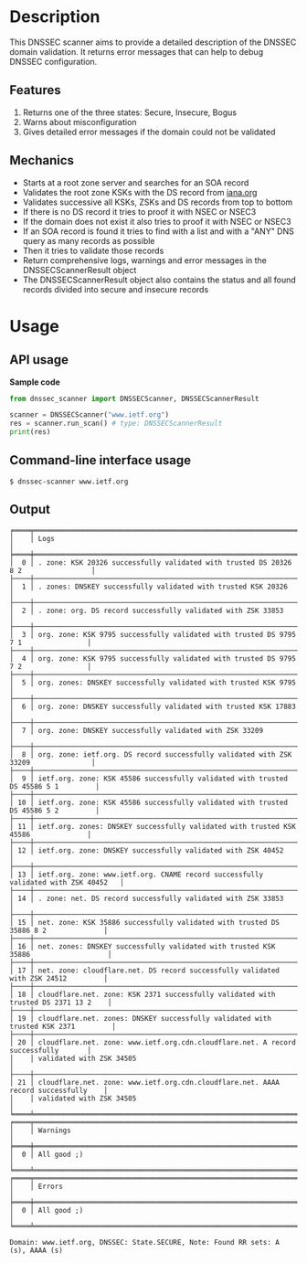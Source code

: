 # Description

This DNSSEC scanner aims to provide a detailed description
of the DNSSEC domain validation. It returns error messages
that can help to debug DNSSEC configuration.

## Features
1. Returns one of the three states: Secure, Insecure, Bogus
2. Warns about misconfiguration
3. Gives detailed error messages if the domain could not be
validated

## Mechanics
- Starts at a root zone server and searches for an SOA record
- Validates the root zone KSKs with the DS record from 
[iana.org](https://data.iana.org/root-anchors/root-anchors.xml)
- Validates successive all KSKs, ZSKs and DS records from top to bottom
- If there is no DS record it tries to proof it with NSEC or NSEC3
- If the domain does not exist it also tries to proof it with NSEC 
or NSEC3
- If an SOA record is found it tries to find with a list and with a
"ANY" DNS query as many records as possible
- Then it tries to validate those records
- Return comprehensive logs, warnings and error messages in the
DNSSECScannerResult object
- The DNSSECScannerResult object also contains the status and all
found records divided into secure and insecure records

# Usage
## API usage
**Sample code**
```python
from dnssec_scanner import DNSSECScanner, DNSSECScannerResult

scanner = DNSSECScanner("www.ietf.org")
res = scanner.run_scan() # type: DNSSECScannerResult
print(res)
```

## Command-line interface usage
```shell script
$ dnssec-scanner www.ietf.org
```

## Output
```shell script
╒════╤════════════════════════════════════════════════════════════════════════════════════╕
│    │ Logs                                                                               │
╞════╪════════════════════════════════════════════════════════════════════════════════════╡
│  0 │ . zone: KSK 20326 successfully validated with trusted DS 20326 8 2                 │
├────┼────────────────────────────────────────────────────────────────────────────────────┤
│  1 │ . zones: DNSKEY successfully validated with trusted KSK 20326                      │
├────┼────────────────────────────────────────────────────────────────────────────────────┤
│  2 │ . zone: org. DS record successfully validated with ZSK 33853                       │
├────┼────────────────────────────────────────────────────────────────────────────────────┤
│  3 │ org. zone: KSK 9795 successfully validated with trusted DS 9795 7 1                │
├────┼────────────────────────────────────────────────────────────────────────────────────┤
│  4 │ org. zone: KSK 9795 successfully validated with trusted DS 9795 7 2                │
├────┼────────────────────────────────────────────────────────────────────────────────────┤
│  5 │ org. zones: DNSKEY successfully validated with trusted KSK 9795                    │
├────┼────────────────────────────────────────────────────────────────────────────────────┤
│  6 │ org. zone: DNSKEY successfully validated with trusted KSK 17883                    │
├────┼────────────────────────────────────────────────────────────────────────────────────┤
│  7 │ org. zone: DNSKEY successfully validated with ZSK 33209                            │
├────┼────────────────────────────────────────────────────────────────────────────────────┤
│  8 │ org. zone: ietf.org. DS record successfully validated with ZSK 33209               │
├────┼────────────────────────────────────────────────────────────────────────────────────┤
│  9 │ ietf.org. zone: KSK 45586 successfully validated with trusted DS 45586 5 1         │
├────┼────────────────────────────────────────────────────────────────────────────────────┤
│ 10 │ ietf.org. zone: KSK 45586 successfully validated with trusted DS 45586 5 2         │
├────┼────────────────────────────────────────────────────────────────────────────────────┤
│ 11 │ ietf.org. zones: DNSKEY successfully validated with trusted KSK 45586              │
├────┼────────────────────────────────────────────────────────────────────────────────────┤
│ 12 │ ietf.org. zone: DNSKEY successfully validated with ZSK 40452                       │
├────┼────────────────────────────────────────────────────────────────────────────────────┤
│ 13 │ ietf.org. zone: www.ietf.org. CNAME record successfully validated with ZSK 40452   │
├────┼────────────────────────────────────────────────────────────────────────────────────┤
│ 14 │ . zone: net. DS record successfully validated with ZSK 33853                       │
├────┼────────────────────────────────────────────────────────────────────────────────────┤
│ 15 │ net. zone: KSK 35886 successfully validated with trusted DS 35886 8 2              │
├────┼────────────────────────────────────────────────────────────────────────────────────┤
│ 16 │ net. zones: DNSKEY successfully validated with trusted KSK 35886                   │
├────┼────────────────────────────────────────────────────────────────────────────────────┤
│ 17 │ net. zone: cloudflare.net. DS record successfully validated with ZSK 24512         │
├────┼────────────────────────────────────────────────────────────────────────────────────┤
│ 18 │ cloudflare.net. zone: KSK 2371 successfully validated with trusted DS 2371 13 2    │
├────┼────────────────────────────────────────────────────────────────────────────────────┤
│ 19 │ cloudflare.net. zones: DNSKEY successfully validated with trusted KSK 2371         │
├────┼────────────────────────────────────────────────────────────────────────────────────┤
│ 20 │ cloudflare.net. zone: www.ietf.org.cdn.cloudflare.net. A record successfully       │
│    │ validated with ZSK 34505                                                           │
├────┼────────────────────────────────────────────────────────────────────────────────────┤
│ 21 │ cloudflare.net. zone: www.ietf.org.cdn.cloudflare.net. AAAA record successfully    │
│    │ validated with ZSK 34505                                                           │
╘════╧════════════════════════════════════════════════════════════════════════════════════╛
╒════╤════════════════════════════════════════════════════════════════════════════════════╕
│    │ Warnings                                                                           │
╞════╪════════════════════════════════════════════════════════════════════════════════════╡
│  0 │ All good ;)                                                                        │
╘════╧════════════════════════════════════════════════════════════════════════════════════╛
╒════╤════════════════════════════════════════════════════════════════════════════════════╕
│    │ Errors                                                                             │
╞════╪════════════════════════════════════════════════════════════════════════════════════╡
│  0 │ All good ;)                                                                        │
╘════╧════════════════════════════════════════════════════════════════════════════════════╛

Domain: www.ietf.org, DNSSEC: State.SECURE, Note: Found RR sets: A (s), AAAA (s)
```
